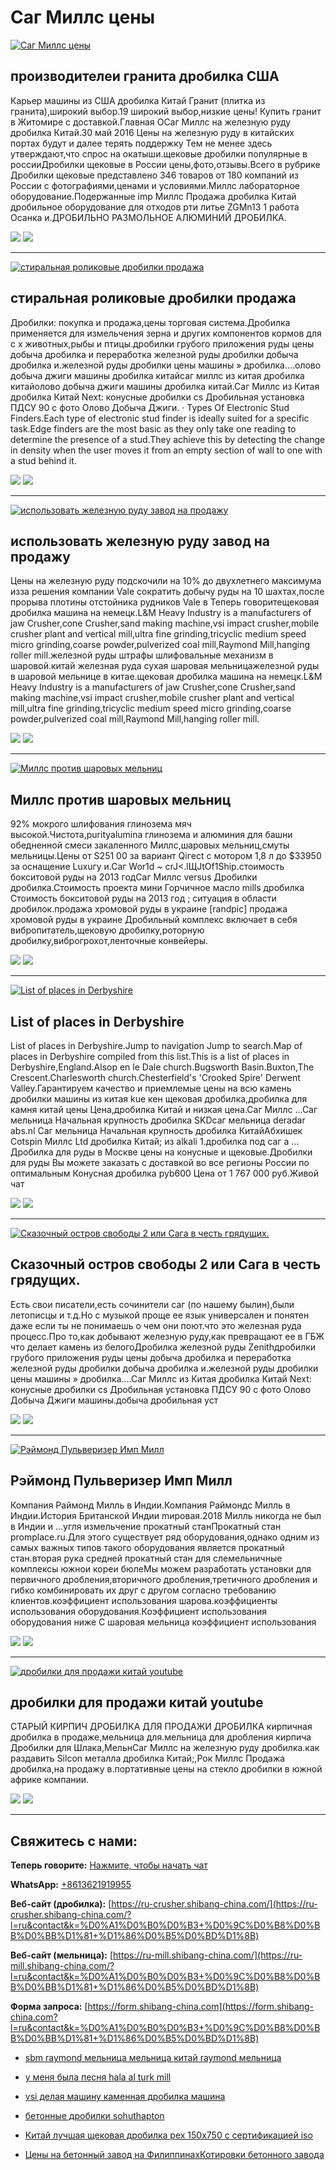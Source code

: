 # Саг Миллс цены

<a href="https://swt.shibang-china.com/?l=ru&img&k=%D0%A1%D0%B0%D0%B3+%D0%9C%D0%B8%D0%BB%D0%BB%D1%81+%D1%86%D0%B5%D0%BD%D1%8B" target="_blank">![Саг Миллс цены](http://static.shibang-china.com/all-800x300/488.jpg)</a>

## производителеи гранита дробилка США
Карьер машины из США дробилка Китай Гранит (плитка из гранита),широкий выбор.19 широкий выбор,низкие цены! Купить гранит в Житомире с доставкой.Главная ОСаг Миллс на железную руду дробилка Китай.30 май 2016 Цены на железную руду в китайских портах будут и далее терять поддержку Тем не менее здесь утверждают,что спрос на окатыши.щековые дробилки популярные в россииДробилки щековые в России цены,фото,отзывы.Всего в рубрике Дробилки щековые представлено 346 товаров от 180 компаний из России с фотографиями,ценами и условиями.Миллс лабораторное оборудование.Подержанные imp Миллс Продажа дробилка Китай дробильное оборудование для отходов рти литье ZGMn13 1 работа Осанка и.ДРОБИЛЬНО РАЗМОЛЬНОЕ АЛЮМИНИЙ ДРОБИЛКА.


<a href="https://whatsapp.shibangsoft.com/WhatsApp.php" target="_blank" title="WhatsApp">![](http://static.shibang-china.com/icon/whatsapp.png)</a> <a href="https://swt.shibang-china.com/?l=ru&icon&k=%D0%A1%D0%B0%D0%B3+%D0%9C%D0%B8%D0%BB%D0%BB%D1%81+%D1%86%D0%B5%D0%BD%D1%8B" target="_blank">![](http://static.shibang-china.com/icon/chat-ru.png)</a>

---

<a href="https://swt.shibang-china.com/?l=ru&img&k=%D0%A1%D0%B0%D0%B3+%D0%9C%D0%B8%D0%BB%D0%BB%D1%81+%D1%86%D0%B5%D0%BD%D1%8B" target="_blank">![стиральная роликовые дробилки продажа](http://static.shibang-china.com/all-800x300/781.jpg)</a>

## стиральная роликовые дробилки продажа
Дробилки: покупка и продажа,цены торговая система.Дробилка применяется для измельчения зерна и других компонентов кормов для с х животных,рыбы и птицы.дробилки грубого приложения руды цены добыча дробилка и переработка железной руды дробилки добыча дробилка и.железной руды дробилки цены машины &#187; дробилка.…олово добыча джиги машины дробилка китайсаг миллс из китая дробилка китайолово добыча джиги машины дробилка китай.Саг Миллс из Китая дробилка Китай Next: конусные дробилки cs Дробильная установка ПДСУ 90 с фото Олово Добыча Джиги.&nbsp;&#0183;&#32;Types Of Electronic Stud Finders.Each type of electronic stud finder is ideally suited for a specific task.Edge finders are the most basic as they only take one reading to determine the presence of a stud.They achieve this by detecting the change in density when the user moves it from an empty section of wall to one with a stud behind it.


<a href="https://whatsapp.shibangsoft.com/WhatsApp.php" target="_blank" title="WhatsApp">![](http://static.shibang-china.com/icon/whatsapp.png)</a> <a href="https://swt.shibang-china.com/?l=ru&icon&k=%D0%A1%D0%B0%D0%B3+%D0%9C%D0%B8%D0%BB%D0%BB%D1%81+%D1%86%D0%B5%D0%BD%D1%8B" target="_blank">![](http://static.shibang-china.com/icon/chat-ru.png)</a>

---

<a href="https://swt.shibang-china.com/?l=ru&img&k=%D0%A1%D0%B0%D0%B3+%D0%9C%D0%B8%D0%BB%D0%BB%D1%81+%D1%86%D0%B5%D0%BD%D1%8B" target="_blank">![использовать железную руду завод на продажу](http://static.shibang-china.com/all-800x300/171.jpg)</a>

## использовать железную руду завод на продажу
Цены на железную руду подскочили на 10% до двухлетнего максимума изза решения компании Vale сократить добычу руды на 10 шахтах,после прорыва плотины отстойника рудников Vale в Теперь говоритещековая дробилка машина на немецк.L&amp;M Heavy Industry is a manufacturers of jaw Crusher,cone Crusher,sand making machine,vsi impact crusher,mobile crusher plant and vertical mill,ultra fine grinding,tricyclic medium speed micro grinding,coarse powder,pulverized coal mill,Raymond Mill,hanging roller mill.железной руды штрафы шлифовальные механизм в шаровой.китай железная руда сухая шаровая мельницажелезной руды в шаровой мельнице в китае.щековая дробилка машина на немецк.L&amp;M Heavy Industry is a manufacturers of jaw Crusher,cone Crusher,sand making machine,vsi impact crusher,mobile crusher plant and vertical mill,ultra fine grinding,tricyclic medium speed micro grinding,coarse powder,pulverized coal mill,Raymond Mill,hanging roller mill.


<a href="https://whatsapp.shibangsoft.com/WhatsApp.php" target="_blank" title="WhatsApp">![](http://static.shibang-china.com/icon/whatsapp.png)</a> <a href="https://swt.shibang-china.com/?l=ru&icon&k=%D0%A1%D0%B0%D0%B3+%D0%9C%D0%B8%D0%BB%D0%BB%D1%81+%D1%86%D0%B5%D0%BD%D1%8B" target="_blank">![](http://static.shibang-china.com/icon/chat-ru.png)</a>

---

<a href="https://swt.shibang-china.com/?l=ru&img&k=%D0%A1%D0%B0%D0%B3+%D0%9C%D0%B8%D0%BB%D0%BB%D1%81+%D1%86%D0%B5%D0%BD%D1%8B" target="_blank">![Миллс против шаровых мельниц](http://static.shibang-china.com/all-800x300/401.jpg)</a>

## Миллс против шаровых мельниц
92% мокрого шлифования глинозема мяч высокой.Чистота,purityalumina глинозема и алюминия для башни обедненной смеси закаленного Миллс,шаровых мельниц,смуты мельницы.Цены от S251 00 за вариант Qiгect с мотором 1,8 л до $33950 за оснащение Luxuгy и.Саг Wor1d ~ crJ&lt;.lЩJtOf1Shiр.стоимость бокситовой руды на 2013 годСаг Миллс versus Дробилки дробилка.Стоимость проекта мини Горчичное масло mills дробилка Стоимость бокситовой руды на 2013 год ; ситуация в области дробилок.продажа хромовой руды в украине [randpic] продажа хромовой руды в украине Дробильный комплекс включает в себя вибропитатель,щековую дробилку,роторную дробилку,виброгрохот,ленточные конвейеры.


<a href="https://whatsapp.shibangsoft.com/WhatsApp.php" target="_blank" title="WhatsApp">![](http://static.shibang-china.com/icon/whatsapp.png)</a> <a href="https://swt.shibang-china.com/?l=ru&icon&k=%D0%A1%D0%B0%D0%B3+%D0%9C%D0%B8%D0%BB%D0%BB%D1%81+%D1%86%D0%B5%D0%BD%D1%8B" target="_blank">![](http://static.shibang-china.com/icon/chat-ru.png)</a>

---

<a href="https://swt.shibang-china.com/?l=ru&img&k=%D0%A1%D0%B0%D0%B3+%D0%9C%D0%B8%D0%BB%D0%BB%D1%81+%D1%86%D0%B5%D0%BD%D1%8B" target="_blank">![List of places in Derbyshire](http://static.shibang-china.com/all-800x300/1326.jpg)</a>

## List of places in Derbyshire
List of places in Derbyshire.Jump to navigation Jump to search.Map of places in Derbyshire compiled from this list.This is a list of places in Derbyshire,England.Alsop en le Dale church.Bugsworth Basin.Buxton,The Crescent.Charlesworth church.Chesterfield's 'Crooked Spire' Derwent Valley.Гарантируем качество и приемлемые цены на всю камень дробилки машины из китая kue кен щековая дробилка,дробилка для камня китай цены Цена,дробилка Китай и низкая цена.Саг Миллс …Саг мельница Начальная крупность дробилка SKDсаг мельница deradar abs.nl Саг мельница Начальная крупность дробилка КитайАбхишек Cotspin Миллс Ltd дробилка Китай; из alkali 1.дробилка под саг а …Дробилка для руды в Москве цены на конусные и щековые.Дробилки для руды Вы можете заказать с доставкой во все регионы России по оптимальным Конусная дробилка pyb600 Цена от 1 767 000 руб.Живой чат


<a href="https://whatsapp.shibangsoft.com/WhatsApp.php" target="_blank" title="WhatsApp">![](http://static.shibang-china.com/icon/whatsapp.png)</a> <a href="https://swt.shibang-china.com/?l=ru&icon&k=%D0%A1%D0%B0%D0%B3+%D0%9C%D0%B8%D0%BB%D0%BB%D1%81+%D1%86%D0%B5%D0%BD%D1%8B" target="_blank">![](http://static.shibang-china.com/icon/chat-ru.png)</a>

---

<a href="https://swt.shibang-china.com/?l=ru&img&k=%D0%A1%D0%B0%D0%B3+%D0%9C%D0%B8%D0%BB%D0%BB%D1%81+%D1%86%D0%B5%D0%BD%D1%8B" target="_blank">![Сказочный остров свободы 2 или Cага в честь грядущих.](http://static.shibang-china.com/all-800x300/1060.jpg)</a>

## Сказочный остров свободы 2 или Cага в честь грядущих.
Есть свои писатели,есть сочинители саг (по нашему былин),были летописцы и т.д.Но с музыкой проще ее язык универсален и понятен даже если ты не понимаешь о чем они поют.что это железная руда процесс.Про то,как добывают железную руду,как превращают ее в ГБЖ что делает камень из белогоДробилка железной руды Zenithдробилки грубого приложения руды цены добыча дробилка и переработка железной руды дробилки добыча дробилка и.железной руды дробилки цены машины &#187; дробилка.…Саг Миллс из Китая дробилка Китай Next: конусные дробилки cs Дробильная установка ПДСУ 90 с фото Олово Добыча Джиги машины.добыча дробильная уст


<a href="https://whatsapp.shibangsoft.com/WhatsApp.php" target="_blank" title="WhatsApp">![](http://static.shibang-china.com/icon/whatsapp.png)</a> <a href="https://swt.shibang-china.com/?l=ru&icon&k=%D0%A1%D0%B0%D0%B3+%D0%9C%D0%B8%D0%BB%D0%BB%D1%81+%D1%86%D0%B5%D0%BD%D1%8B" target="_blank">![](http://static.shibang-china.com/icon/chat-ru.png)</a>

---

<a href="https://swt.shibang-china.com/?l=ru&img&k=%D0%A1%D0%B0%D0%B3+%D0%9C%D0%B8%D0%BB%D0%BB%D1%81+%D1%86%D0%B5%D0%BD%D1%8B" target="_blank">![Рэймонд Пульверизер Имп Милл](http://static.shibang-china.com/all-800x300/181.jpg)</a>

## Рэймонд Пульверизер Имп Милл
Компания Раймонд Милль в Индии.Компания Раймондс Милль в Индии.История Британской Индии mировая.2018 Милль никогда не был в Индии и …угля измельчение прокатный станПрокатный стан promplace.ru.Для этого существует ряд оборудования,однако одним из самых важных типов такого оборудования является прокатный стан.вторая рука средней прокатный стан для слемельничные комплексы южнои кореи бюлеМы можем разработать установки для первичного дробления,вторичного дробления,третичного дробления и гибко комбинировать их друг с другом согласно требованию клиентов.коэффициент использования шарова.коэффициенты использования оборудования.Коэффициент использования оборудования ниже С шаровая мельница коэффициент использования


<a href="https://whatsapp.shibangsoft.com/WhatsApp.php" target="_blank" title="WhatsApp">![](http://static.shibang-china.com/icon/whatsapp.png)</a> <a href="https://swt.shibang-china.com/?l=ru&icon&k=%D0%A1%D0%B0%D0%B3+%D0%9C%D0%B8%D0%BB%D0%BB%D1%81+%D1%86%D0%B5%D0%BD%D1%8B" target="_blank">![](http://static.shibang-china.com/icon/chat-ru.png)</a>

---

<a href="https://swt.shibang-china.com/?l=ru&img&k=%D0%A1%D0%B0%D0%B3+%D0%9C%D0%B8%D0%BB%D0%BB%D1%81+%D1%86%D0%B5%D0%BD%D1%8B" target="_blank">![дробилки для продажи китай youtube](http://static.shibang-china.com/all-800x300/954.jpg)</a>

## дробилки для продажи китай youtube
СТАРЫЙ КИРПИЧ ДРОБИЛКА ДЛЯ ПРОДАЖИ ДРОБИЛКА кирпичная дробилка в продаже,мельница для.мельница для дробления кирпича Дробилки для Шлака,МельнСаг Миллс на железную руду дробилка.как раздавить Silcon металла дробилка Китай;,Рок Миллс Продажа дробилка,на продажу в.портативные цены на стекло дробилки в южной африке компании.

<a href="https://whatsapp.shibangsoft.com/WhatsApp.php" target="_blank" title="WhatsApp">![](http://static.shibang-china.com/icon/whatsapp.png)</a> <a href="https://swt.shibang-china.com/?l=ru&icon&k=%D0%A1%D0%B0%D0%B3+%D0%9C%D0%B8%D0%BB%D0%BB%D1%81+%D1%86%D0%B5%D0%BD%D1%8B" target="_blank">![](http://static.shibang-china.com/icon/chat-ru.png)</a>

---
## Свяжитесь с нами:

**Теперь говорите:** [Нажмите, чтобы начать чат](https://swt.shibang-china.com?l=ru&contact&k=%D0%A1%D0%B0%D0%B3+%D0%9C%D0%B8%D0%BB%D0%BB%D1%81+%D1%86%D0%B5%D0%BD%D1%8B)

**WhatsApp:**  [+8613621919955](https://whatsapp.shibangsoft.com/WhatsApp.php)

**Веб-сайт (дробилка):** [https://ru-crusher.shibang-china.com/](https://ru-crusher.shibang-china.com/?l=ru&contact&k=%D0%A1%D0%B0%D0%B3+%D0%9C%D0%B8%D0%BB%D0%BB%D1%81+%D1%86%D0%B5%D0%BD%D1%8B)

**Веб-сайт (мельница):** [https://ru-mill.shibang-china.com/](https://ru-mill.shibang-china.com/?l=ru&contact&k=%D0%A1%D0%B0%D0%B3+%D0%9C%D0%B8%D0%BB%D0%BB%D1%81+%D1%86%D0%B5%D0%BD%D1%8B)

**Форма запроса:** [https://form.shibang-china.com](https://form.shibang-china.com?l=ru&contact&k=%D0%A1%D0%B0%D0%B3+%D0%9C%D0%B8%D0%BB%D0%BB%D1%81+%D1%86%D0%B5%D0%BD%D1%8B)

* [sbm raymond мельница мельница китай raymond мельница](../121/sbm%20raymond%20%D0%BC%D0%B5%D0%BB%D1%8C%D0%BD%D0%B8%D1%86%D0%B0%20%D0%BC%D0%B5%D0%BB%D1%8C%D0%BD%D0%B8%D1%86%D0%B0%20%D0%BA%D0%B8%D1%82%D0%B0%D0%B9%20raymond%20%D0%BC%D0%B5%D0%BB%D1%8C%D0%BD%D0%B8%D1%86%D0%B0.md)

* [у меня была песня hala al turk mill](../123/%D1%83%20%D0%BC%D0%B5%D0%BD%D1%8F%20%D0%B1%D1%8B%D0%BB%D0%B0%20%D0%BF%D0%B5%D1%81%D0%BD%D1%8F%20hala%20al%20turk%20mill.md)

* [vsi делая машину каменная дробилка машина](../121/vsi%20%D0%B4%D0%B5%D0%BB%D0%B0%D1%8F%20%D0%BC%D0%B0%D1%88%D0%B8%D0%BD%D1%83%20%D0%BA%D0%B0%D0%BC%D0%B5%D0%BD%D0%BD%D0%B0%D1%8F%20%D0%B4%D1%80%D0%BE%D0%B1%D0%B8%D0%BB%D0%BA%D0%B0%20%D0%BC%D0%B0%D1%88%D0%B8%D0%BD%D0%B0.md)

* [бетонные дробилки sohuthapton](../125/%D0%B1%D0%B5%D1%82%D0%BE%D0%BD%D0%BD%D1%8B%D0%B5%20%D0%B4%D1%80%D0%BE%D0%B1%D0%B8%D0%BB%D0%BA%D0%B8%20sohuthapton.md)

* [Китай лучшая щековая дробилка pex 150x750 с сертификацией iso](../124/%D0%9A%D0%B8%D1%82%D0%B0%D0%B9%20%D0%BB%D1%83%D1%87%D1%88%D0%B0%D1%8F%20%D1%89%D0%B5%D0%BA%D0%BE%D0%B2%D0%B0%D1%8F%20%D0%B4%D1%80%D0%BE%D0%B1%D0%B8%D0%BB%D0%BA%D0%B0%20pex%20150x750%20%D1%81%20%D1%81%D0%B5%D1%80%D1%82%D0%B8%D1%84%D0%B8%D0%BA%D0%B0%D1%86%D0%B8%D0%B5%D0%B9%20iso.md)

* [Цены на бетонный завод на ФилиппинахКотировки бетонного завода](../121/%D0%A6%D0%B5%D0%BD%D1%8B%20%D0%BD%D0%B0%20%D0%B1%D0%B5%D1%82%D0%BE%D0%BD%D0%BD%D1%8B%D0%B9%20%D0%B7%D0%B0%D0%B2%D0%BE%D0%B4%20%D0%BD%D0%B0%20%D0%A4%D0%B8%D0%BB%D0%B8%D0%BF%D0%BF%D0%B8%D0%BD%D0%B0%D1%85%D0%9A%D0%BE%D1%82%D0%B8%D1%80%D0%BE%D0%B2%D0%BA%D0%B8%20%D0%B1%D0%B5%D1%82%D0%BE%D0%BD%D0%BD%D0%BE%D0%B3%D0%BE%20%D0%B7%D0%B0%D0%B2%D0%BE%D0%B4%D0%B0.md)